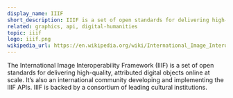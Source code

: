 ```yaml
---
display_name: IIIF
short_description: IIIF is a set of open standards for delivering high-quality, attributed digital objects online at scale.
related: graphics, api, digital-humanities
topic: iiif
logo: iiif.png
wikipedia_url: https://en.wikipedia.org/wiki/International_Image_Interoperability_Framework
---
```

The International Image Interoperability Framework (IIIF) is a set of open standards for delivering high-quality, attributed digital objects online at scale. It’s also an international community developing and implementing the IIIF APIs. IIIF is backed by a consortium of leading cultural institutions.
